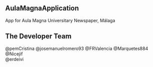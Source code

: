 ## AulaMagnaApplication
App for Aula Magna Universitary Newspaper, Málaga

## The Developer Team

@pemCristina
@josemanuelromero93
@FRValencia
@Marquetes884	
@Nicejif	
@erdeivi
